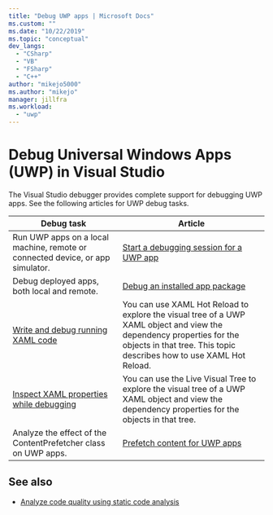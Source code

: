 ```yaml
---
title: "Debug UWP apps | Microsoft Docs"
ms.custom: ""
ms.date: "10/22/2019"
ms.topic: "conceptual"
dev_langs:
  - "CSharp"
  - "VB"
  - "FSharp"
  - "C++"
author: "mikejo5000"
ms.author: "mikejo"
manager: jillfra
ms.workload:
  - "uwp"
---
```

# Debug Universal Windows Apps (UWP) in Visual Studio

The Visual Studio debugger provides complete support for debugging UWP apps. See the following articles for UWP debug tasks.

|Debug task|Article|
|-|-|
|Run UWP apps on a local machine, remote or connected device, or app simulator.|[Start a debugging session for a UWP app](../debugger/start-a-debugging-session-for-a-store-app-in-visual-studio-vb-csharp-cpp-and-xaml.md)|
|Debug deployed apps, both local and remote.|[Debug an installed app package](../debugger/debug-installed-app-package.md)|
| [Write and debug running XAML code](../xaml-tools/xaml-hot-reload.md) | You can use XAML Hot Reload to explore the visual tree of a UWP XAML object and view the dependency properties for the objects in that tree. This topic describes how to use XAML Hot Reload. |
| [Inspect XAML properties while debugging](../xaml-tools/xaml-hot-reload.md) | You can use the Live Visual Tree to explore the visual tree of a UWP XAML object and view the dependency properties for the objects in that tree. |
|Analyze the effect of the ContentPrefetcher class on UWP apps.|[Prefetch content for UWP apps](../debugger/prefetch-content-for-windows-store-apps.md)|

## See also
- [Analyze code quality using static code analysis](../code-quality/code-analysis-for-managed-code-overview.md)
